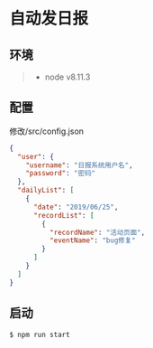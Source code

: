 # 自动发日报

## 环境

> * node v8.11.3

## 配置

修改/src/config.json

```json
{
  "user": {
    "username": "日报系统用户名",
    "password": "密码"
  },
  "dailyList": [
    {
      "date": "2019/06/25",
      "recordList": [
        {
          "recordName": "活动页面",
          "eventName": "bug修复"
        }
      ]
    }
  ]
}
```

## 启动

```
$ npm run start
```
